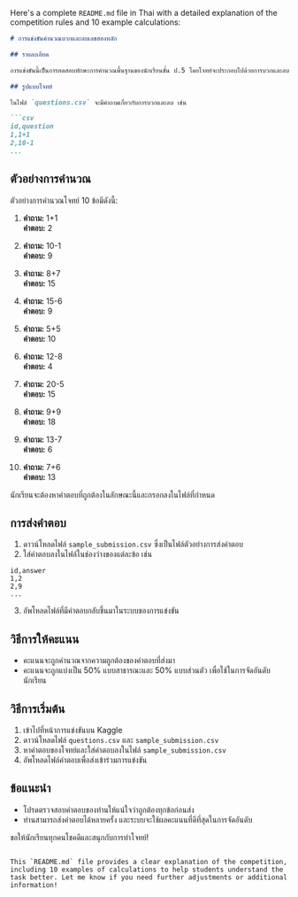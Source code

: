 Here's a complete `README.md` file in Thai with a detailed explanation of the competition rules and 10 example calculations:

```markdown
# การแข่งขันคำนวณบวกและลบเลขสองหลัก

## รายละเอียด

การแข่งขันนี้เป็นการทดสอบทักษะการคำนวณพื้นฐานของนักเรียนชั้น ป.5 โดยโจทย์จะประกอบไปด้วยการบวกและลบเลขสองหลัก นักเรียนจะต้องหาคำตอบที่ถูกต้องและส่งเป็นไฟล์คำตอบในรูปแบบที่กำหนด

## รูปแบบโจทย์

ในไฟล์ `questions.csv` จะมีคำถามเกี่ยวกับการบวกและลบ เช่น

```csv
id,question
1,1+1
2,10-1
...
```

## ตัวอย่างการคำนวณ

ตัวอย่างการคำนวณโจทย์ 10 ข้อมีดังนี้:

1. **คำถาม:** 1+1  
   **คำตอบ:** 2

2. **คำถาม:** 10-1  
   **คำตอบ:** 9

3. **คำถาม:** 8+7  
   **คำตอบ:** 15

4. **คำถาม:** 15-6  
   **คำตอบ:** 9

5. **คำถาม:** 5+5  
   **คำตอบ:** 10

6. **คำถาม:** 12-8  
   **คำตอบ:** 4

7. **คำถาม:** 20-5  
   **คำตอบ:** 15

8. **คำถาม:** 9+9  
   **คำตอบ:** 18

9. **คำถาม:** 13-7  
   **คำตอบ:** 6

10. **คำถาม:** 7+6  
    **คำตอบ:** 13

นักเรียนจะต้องหาคำตอบที่ถูกต้องในลักษณะนี้และกรอกลงในไฟล์ที่กำหนด

## การส่งคำตอบ

1. ดาวน์โหลดไฟล์ `sample_submission.csv` ซึ่งเป็นไฟล์ตัวอย่างการส่งคำตอบ
2. ใส่คำตอบลงในไฟล์ในช่องว่างของแต่ละข้อ เช่น

```csv
id,answer
1,2
2,9
...
```

3. อัพโหลดไฟล์ที่มีคำตอบกลับขึ้นมาในระบบของการแข่งขัน

## วิธีการให้คะแนน

- คะแนนจะถูกคำนวณจากความถูกต้องของคำตอบที่ส่งมา
- คะแนนจะถูกแบ่งเป็น 50% แบบสาธารณะและ 50% แบบส่วนตัว เพื่อใช้ในการจัดอันดับนักเรียน

## วิธีการเริ่มต้น

1. เข้าไปที่หน้าการแข่งขันบน Kaggle
2. ดาวน์โหลดไฟล์ `questions.csv` และ `sample_submission.csv`
3. หาคำตอบของโจทย์และใส่คำตอบลงในไฟล์ `sample_submission.csv`
4. อัพโหลดไฟล์คำตอบเพื่อส่งเข้าร่วมการแข่งขัน

## ข้อแนะนำ

- โปรดตรวจสอบคำตอบของท่านให้แน่ใจว่าถูกต้องทุกข้อก่อนส่ง
- ท่านสามารถส่งคำตอบได้หลายครั้ง และระบบจะใช้ผลคะแนนที่ดีที่สุดในการจัดอันดับ

ขอให้นักเรียนทุกคนโชคดีและสนุกกับการทำโจทย์!
```

This `README.md` file provides a clear explanation of the competition, including 10 examples of calculations to help students understand the task better. Let me know if you need further adjustments or additional information!